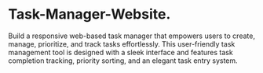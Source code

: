 # Task-Manager-Website.
Build a responsive web-based task manager that empowers users to create, manage, prioritize, and track tasks effortlessly. This user-friendly task management tool is designed with a sleek interface and features task completion tracking, priority sorting, and an elegant task entry system.
